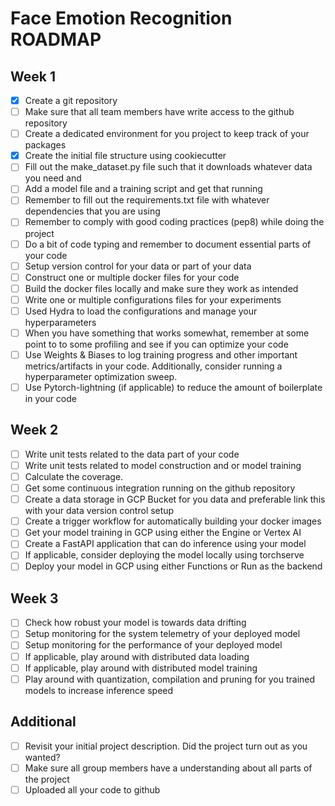 # Face Emotion Recognition ROADMAP

## Week 1

- [x] Create a git repository
- [ ] Make sure that all team members have write access to the github repository
- [ ] Create a dedicated environment for you project to keep track of your packages
- [x] Create the initial file structure using cookiecutter
- [ ] Fill out the make_dataset.py file such that it downloads whatever data you need and
- [ ] Add a model file and a training script and get that running
- [ ] Remember to fill out the requirements.txt file with whatever dependencies that you are using
- [ ] Remember to comply with good coding practices (pep8) while doing the project
- [ ] Do a bit of code typing and remember to document essential parts of your code
- [ ] Setup version control for your data or part of your data
- [ ] Construct one or multiple docker files for your code
- [ ] Build the docker files locally and make sure they work as intended
- [ ] Write one or multiple configurations files for your experiments
- [ ] Used Hydra to load the configurations and manage your hyperparameters
- [ ] When you have something that works somewhat, remember at some point to to some profiling and see if you can optimize your code
- [ ] Use Weights & Biases to log training progress and other important metrics/artifacts in your code. Additionally, consider running a hyperparameter optimization sweep.
- [ ] Use Pytorch-lightning (if applicable) to reduce the amount of boilerplate in your code

## Week 2

- [ ] Write unit tests related to the data part of your code
- [ ] Write unit tests related to model construction and or model training
- [ ] Calculate the coverage.
- [ ] Get some continuous integration running on the github repository
- [ ] Create a data storage in GCP Bucket for you data and preferable link this with your data version control setup
- [ ] Create a trigger workflow for automatically building your docker images
- [ ] Get your model training in GCP using either the Engine or Vertex AI
- [ ] Create a FastAPI application that can do inference using your model
- [ ] If applicable, consider deploying the model locally using torchserve
- [ ] Deploy your model in GCP using either Functions or Run as the backend

## Week 3

- [ ] Check how robust your model is towards data drifting
- [ ] Setup monitoring for the system telemetry of your deployed model
- [ ] Setup monitoring for the performance of your deployed model
- [ ] If applicable, play around with distributed data loading
- [ ] If applicable, play around with distributed model training
- [ ] Play around with quantization, compilation and pruning for you trained models to increase inference speed

## Additional

- [ ] Revisit your initial project description. Did the project turn out as you wanted?
- [ ] Make sure all group members have a understanding about all parts of the project
- [ ] Uploaded all your code to github
